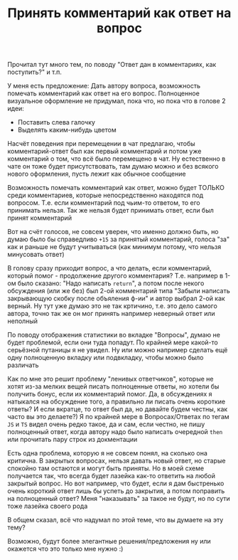 ﻿---
title: "Принять комментарий как ответ на вопрос"
se.owner.user_id: 385375
se.owner.display_name: "EzioMercer"
se.owner.link: "https://ru.meta.stackoverflow.com/users/385375/eziomercer"
se.link: "https://ru.meta.stackoverflow.com/questions/12049/%d0%9f%d1%80%d0%b8%d0%bd%d1%8f%d1%82%d1%8c-%d0%ba%d0%be%d0%bc%d0%bc%d0%b5%d0%bd%d1%82%d0%b0%d1%80%d0%b8%d0%b9-%d0%ba%d0%b0%d0%ba-%d0%be%d1%82%d0%b2%d0%b5%d1%82-%d0%bd%d0%b0-%d0%b2%d0%be%d0%bf%d1%80%d0%be%d1%81"
se.question_id: 12049
se.post_type: question
---
<p>Прочитал тут много тем, по поводу &quot;Ответ дан в комментариях, как поступить?&quot; и т.п.</p>
<p>У меня есть предложение: Дать автору вопроса, возможность помечать комментарий как ответ на его вопрос. Полноценное визуальное оформление не придумал, пока что, но пока что в голове 2 идеи:</p>
<ul>
<li>Поставить слева галочку</li>
<li>Выделять каким-нибудь цветом</li>
</ul>
<p>Насчёт поведения при перемещении в чат предлагаю, чтобы комментарий-ответ был как первый комментарий и потом уже комментарий о том, что всё было перемещено в чат. Ну естественно в чате он тоже будет присутствовать, там думаю можно и без всякого нового оформления, пусть лежит как обычное сообщение</p>
<p>Возможность помечать комментарий как ответ, можно будет ТОЛЬКО среди комментариев, которые непосредственно находятся под вопросом. Т.е. если комментарий под чьим-то ответом, то его принимать нельзя. Так же нельзя будет принимать ответ, если был принят комментарий</p>
<p>Вот на счёт голосов, не совсем уверен, что именно должно быть, но думаю было бы справедливо
<code>+15</code> за принятый комментарий, голоса &quot;за&quot; как и раньше не будут учитываться (как минимум потому, что нельзя минусовать ответ)</p>
<p>В голову сразу приходит вопрос, а что делать, если комментарий, который помог - продолжение другого комментария? Т.е. например в 1-ом было сказано: &quot;Надо написать <code>return</code>&quot;, а потом после некого обсуждения (или же без) был 2-ой комментарий типа &quot;Забыли написать закрывающую скобку после объяления ф-ии&quot; и автор выбрал 2-ой как верный. Ну тут уже думаю это не так кртичино, т.е. это дело самого автора, точно так же он мог принять например неверный ответ или неполный</p>
<p>По поводу отображения статистики во вкладке &quot;Вопросы&quot;, думаю не будет проблемой, если они туда попадут. По крайней мере какой-то серьёзной путаницы я не увидел. Ну или можно например сделать ещё одну полноценную вкладку или подвкладку, чтобы можно было различать</p>
<p>Как по мне это решит проблему &quot;ленивых ответчиков&quot;, которые не хотят из-за мелких вещей писать полноценные ответы, но хотели бы получить бонус, если их комментарий помог. Да, в обсуждениях я натыкался на обсуждение того, а правильно ли писать очень короткие ответы? И если вкратце, то ответ был да, но давайте будем честны, как часто вы это делаете?) Я по крайней мере в Вопросах/Ответах по тегам <code>JS</code> и <code>TS</code> видел очень редко такое, да и сам, если честно, не пишу полноценный ответ, когда автору надо было написать очередной <code>then</code> или прочитать пару строк из докментации</p>
<p>Есть одна проблема, которую я не совсем понял, на сколько она критична. В закрытых вопросах, нельзя давать новый ответ, но старые спокойно там остаются и могут быть приняты. Но в моей схеме получается так, что всегда будет лазейка как-то ответить на любой закрытый вопрос. Но вот например, что будет, если я дам быстренько очень короткий ответ лишь бы успеть до закрытия, а потом поправить на полноценный ответ? Меня &quot;наказывать&quot; за такое не будут, но по сути тоже лазейка своего рода</p>
<p>В общем сказал, всё что надумал по этой теме, что вы думаете на эту тему?</p>
<p>Возможно, будут более элегантные решения/предложения ну или окажется что это только мне нужно :)</p>
